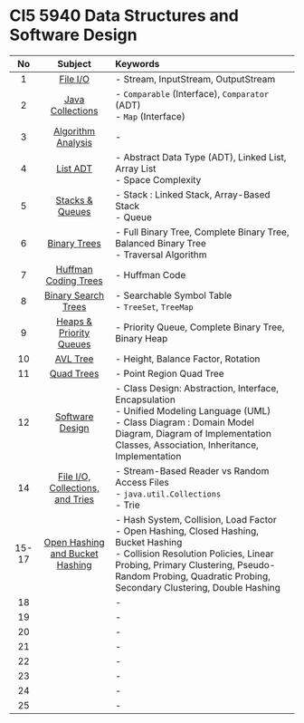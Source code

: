 # CI5 5940 Data Structures and Software Design

|No|Subject|Keywords|
|:-:|:-:|:-|
| 1|[File I/O](notes/m01/01.md)|- Stream, InputStream, OutputStream|
| 2|[Java Collections](notes/02.md)|- `Comparable` (Interface), `Comparator` (ADT) <br> - `Map` (Interface)|
| 3|[Algorithm Analysis](notes/03.md)|- |
| 4|[List ADT](notes/04.md)|- Abstract Data Type (ADT), Linked List, Array List <br> - Space Complexity|
| 5|[Stacks & Queues](notes/05.md)|- Stack : Linked Stack, Array-Based Stack <br> - Queue|
| 6|[Binary Trees](notes/06.md)|- Full Binary Tree, Complete Binary Tree, Balanced Binary Tree <br> - Traversal Algorithm|
| 7|[Huffman Coding Trees](notes/07.md)|- Huffman Code|
| 8|[Binary Search Trees](notes/08.md)|- Searchable Symbol Table <br> - `TreeSet`, `TreeMap`|
| 9|[Heaps & Priority Queues](notes/09.md)|- Priority Queue, Complete Binary Tree, Binary Heap|
|10|[AVL Tree](notes/10.md)|- Height, Balance Factor, Rotation|
|11|[Quad Trees](notes/11.md)|- Point Region Quad Tree|
|12|[Software Design](notes/12.md)|- Class Design: Abstraction, Interface, Encapsulation <br>- Unified Modeling Language (UML)<br>- Class Diagram : Domain Model Diagram, Diagram of Implementation Classes, Association, Inheritance, Implementation|
|14|[File I/O, Collections, and Tries](notes/14.md)|- Stream-Based Reader vs Random Access Files <br> - `java.util.Collections` <br> - Trie|
|15-17|[Open Hashing and Bucket Hashing](notes/15.md)|- Hash System, Collision, Load Factor<br>- Open Hashing, Closed Hashing, Bucket Hashing<br>- Collision Resolution Policies, Linear Probing, Primary Clustering, Pseudo-Random Probing, Quadratic Probing, Secondary Clustering, Double Hashing|
|18|[]()|- |
|19|[]()|- |
|20|[]()|- |
|21|[]()|- |
|22|[]()|- |
|23|[]()|- |
|24|[]()|- |
|25|[]()|- |



